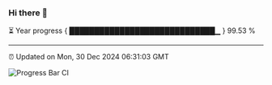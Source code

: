 ### Hi there 👋

⏳ Year progress { █████████████████████████████▁ } 99.53 %

---

⏰ Updated on Mon, 30 Dec 2024 06:31:03 GMT

![Progress Bar CI](https://github.com/ZhaoGui/ZhaoGui/workflows/Progress%20Bar%20CI/badge.svg)
